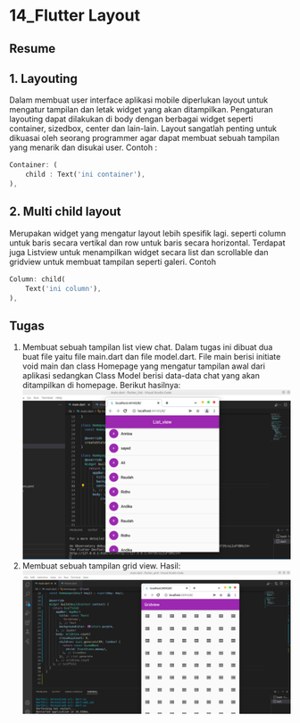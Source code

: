 # 14_Flutter Layout
## Resume
## 1. Layouting
Dalam membuat user interface aplikasi mobile diperlukan layout untuk mengatur tampilan dan letak widget yang akan ditampilkan. Pengaturan layouting dapat dilakukan di body dengan berbagai widget seperti container, sizedbox, center dan lain-lain. Layout sangatlah penting untuk dikuasai oleh seorang programmer agar dapat membuat sebuah tampilan yang menarik dan disukai user.
Contoh :
```dart
Container: (
    child : Text('ini container'),
),
```
## 2. Multi child layout
Merupakan widget yang mengatur layout lebih spesifik lagi. seperti column untuk baris secara vertikal dan row untuk baris secara horizontal. Terdapat juga Listview untuk menampilkan widget secara list dan scrollable dan gridview untuk membuat tampilan seperti galeri. Contoh 
```dart
Column: child(
    Text('ini column'),
),
```
## Tugas
1. Membuat sebuah tampilan list view chat. Dalam tugas ini dibuat dua buat file yaitu file main.dart dan file model.dart. File main berisi initiate void main dan class Homepage yang mengatur tampilan awal dari aplikasi sedangkan Class Model berisi data-data chat yang akan ditampilkan di homepage. Berikut hasilnya:
![flutter_list](screenshots/1.png)
2. Membuat sebuah tampilan grid view. Hasil:
![flutter_grid](screenshots/2.png)